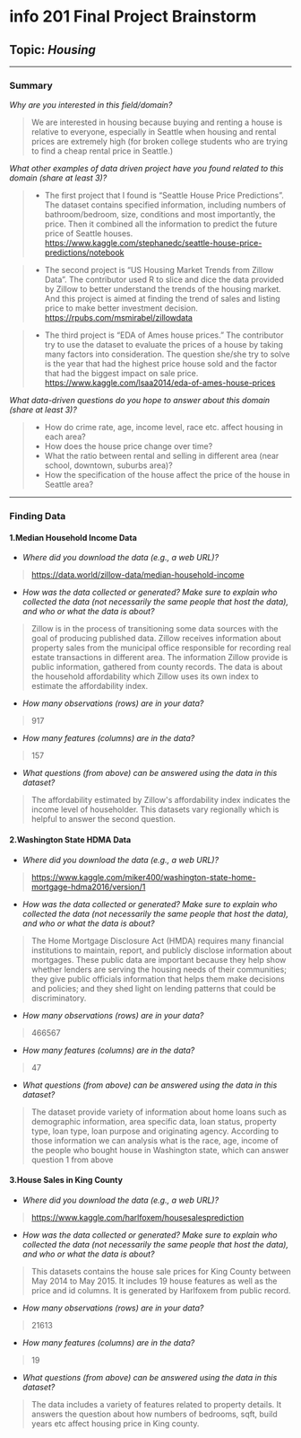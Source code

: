 # info 201 Final Project Brainstorm

## Topic: _**Housing**_

-------------
### Summary

*Why are you interested in this field/domain?*

> We are interested in housing because buying and renting a house is relative to everyone, especially in Seattle when housing and rental prices are extremely high (for broken college students who are trying to find a cheap rental price in Seattle.)

*What other examples of data driven project have you found related to this domain (share at least 3)?*

 >- The first project that I found is “Seattle House Price Predictions”. The dataset contains specified  information, including numbers of bathroom/bedroom, size, conditions and most importantly, the price. Then it combined all the information to predict the future price of Seattle houses.
https://www.kaggle.com/stephanedc/seattle-house-price-predictions/notebook

>- The second project is “US Housing Market Trends from Zillow Data”. The contributor used R to slice and dice the data provided by Zillow to better understand the trends of the housing market. And this project is aimed at finding the trend of sales and listing price to make better investment decision. https://rpubs.com/msmirabel/zillowdata

>- The third project is  “EDA of Ames house prices.” The contributor try to use the dataset to evaluate the prices of a house by taking many factors into consideration. The question she/she try to solve is the year that had the highest price house sold and  the factor that had the biggest impact on sale price.
https://www.kaggle.com/lsaa2014/eda-of-ames-house-prices

*What data-driven questions do you hope to answer about this domain (share at least 3)?*

>- How do crime rate, age, income level, race etc. affect housing in each area?
>- How does the house price change over time?
>- What the ratio between rental and selling in different area (near school, downtown, suburbs area)?
>- How the specification of the house affect the price of the house in Seattle area?
-------------
### Finding Data
#### 1.Median Household Income Data
- *Where did you download the data (e.g., a web URL)?*
> https://data.world/zillow-data/median-household-income
>
- *How was the data collected or generated? Make sure to explain who collected the data (not necessarily the same people that host the data), and who or what the data is about?*
> Zillow is in the process of transitioning some data sources with the goal of producing published data. Zillow receives information about property sales from the municipal office responsible for recording real estate transactions in different area. The information Zillow provide is public information, gathered from county records. The data is about the household affordability which Zillow uses its own index to estimate the affordability index.
>
- *How many observations (rows) are in your data?*
> 917
>
- *How many features (columns) are in the data?*
>  157
>
- *What questions (from above) can be answered using the data in this dataset?*
> The affordability estimated by Zillow's affordability index indicates the income level of householder. This datasets vary regionally which is helpful to answer the second question.

#### 2.Washington State HDMA Data
- *Where did you download the data (e.g., a web URL)?*
> https://www.kaggle.com/miker400/washington-state-home-mortgage-hdma2016/version/1
>
- *How was the data collected or generated? Make sure to explain who collected the data (not necessarily the same people that host the data), and who or what the data is about?*
> The Home Mortgage Disclosure Act (HMDA) requires many financial institutions to maintain, report, and publicly disclose information about mortgages. These public data are important because they help show whether lenders are serving the housing needs of their communities; they give public officials information that helps them make decisions and policies; and they shed light on lending patterns that could be discriminatory.
>
- *How many observations (rows) are in your data?*
> 466567
>
- *How many features (columns) are in the data?*
> 47
>
- *What questions (from above) can be answered using the data in this dataset?*
> The dataset provide variety of information about home loans such as demographic information, area specific data, loan status, property type, loan type, loan purpose and originating agency. According to those information we can analysis what is the race, age, income of the people who bought house in Washington state, which can answer question 1 from above

#### 3.House Sales in King County
- *Where did you download the data (e.g., a web URL)?*
> https://www.kaggle.com/harlfoxem/housesalesprediction
>
- *How was the data collected or generated? Make sure to explain who collected the data (not necessarily the same people that host the data), and who or what the data is about?*
> This datasets contains the house sale prices for King County between May 2014 to May 2015. It includes 19 house features as well as the price and id columns. It is generated by Harlfoxem from public record.
>
- *How many observations (rows) are in your data?*
> 21613
>
- *How many features (columns) are in the data?*
>  19
>
- *What questions (from above) can be answered using the data in this dataset?*
> The data includes a variety of features related to property details. It answers the question about how numbers of bedrooms, sqft, build years etc affect housing price in King county.
